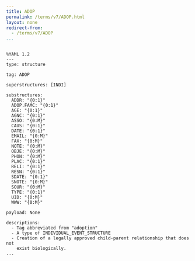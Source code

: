 ```yaml
---
title: ADOP
permalink: /terms/v7/ADOP.html
layout: none
redirect-from:
  - /terms/v7/ADOP
...
```


```

%YAML 1.2
---
type: structure

tag: ADOP

superstructures: [INDI]

substructures:
  ADDR: "{0:1}"
  ADOP.FAMC: "{0:1}"
  AGE: "{0:1}"
  AGNC: "{0:1}"
  ASSO: "{0:M}"
  CAUS: "{0:1}"
  DATE: "{0:1}"
  EMAIL: "{0:M}"
  FAX: "{0:M}"
  NOTE: "{0:M}"
  OBJE: "{0:M}"
  PHON: "{0:M}"
  PLAC: "{0:1}"
  RELI: "{0:1}"
  RESN: "{0:1}"
  SDATE: "{0:1}"
  SNOTE: "{0:M}"
  SOUR: "{0:M}"
  TYPE: "{0:1}"
  UID: "{0:M}"
  WWW: "{0:M}"

payload: None

descriptions:
  - Tag abbreviated from "adoption"
  - A type of INDIVIDUAL_EVENT_STRUCTURE
  - Creation of a legally approved child-parent relationship that does not
    exist biologically.
...

```